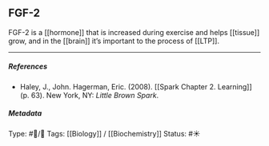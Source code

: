 ## FGF-2  # 

FGF-2 is a [[hormone]] that is increased during exercise and helps [[tissue]] grow, and in the [[brain]] it’s important to the process of [[LTP]].

___

##### References

- Haley, J., John. Hagerman, Eric. (2008). [[Spark Chapter 2. Learning]]  (p. 63). New York, NY: _Little Brown Spark_.

##### Metadata

Type: #🔵/🔵 
Tags: [[Biology]] / [[Biochemistry]] 
Status: #☀️ 